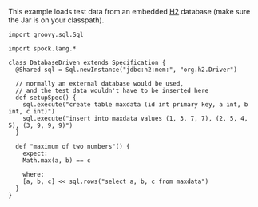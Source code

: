 This example loads test data from an embedded [H2](http://www.h2database.com) database (make sure the Jar is on your classpath).

```
import groovy.sql.Sql

import spock.lang.*

class DatabaseDriven extends Specification {
  @Shared sql = Sql.newInstance("jdbc:h2:mem:", "org.h2.Driver")
  
  // normally an external database would be used,
  // and the test data wouldn't have to be inserted here
  def setupSpec() {
    sql.execute("create table maxdata (id int primary key, a int, b int, c int)")
    sql.execute("insert into maxdata values (1, 3, 7, 7), (2, 5, 4, 5), (3, 9, 9, 9)")
  }

  def "maximum of two numbers"() {
    expect:
    Math.max(a, b) == c

    where:
    [a, b, c] << sql.rows("select a, b, c from maxdata")
  }
}
```